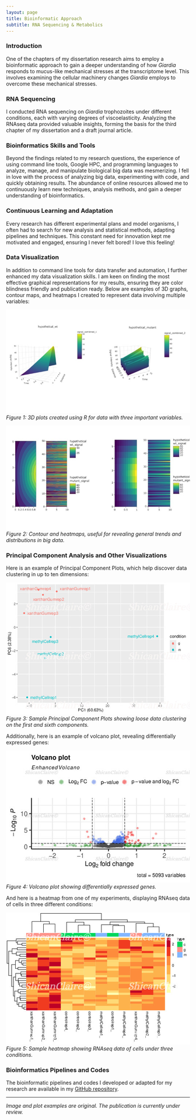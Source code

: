 ```yaml
---
layout: page
title: Bioinformatic Approach
subtitle: RNA Sequencing & Metabolics
---
```


### Introduction

One of the chapters of my dissertation research aims to employ a bioinformatic approach to gain a deeper understanding of how _Giardia_ responds to mucus-like mechanical stresses at the transcriptome level. This involves examining the cellular machinery changes _Giardia_ employs to overcome these mechanical stresses.

### RNA Sequencing

I conducted RNA sequencing on _Giardia_ trophozoites under different conditions, each with varying degrees of viscoelasticity. Analyzing the RNAseq data provided valuable insights, forming the basis for the third chapter of my dissertation and a draft journal article.

### Bioinformatics Skills and Tools

Beyond the findings related to my research questions, the experience of using command line tools, Google HPC, and programming languages to analyze, manage, and manipulate biological big data was mesmerizing. I fell in love with the process of analyzing big data, experimenting with code, and quickly obtaining results. The abundance of online resources allowed me to continuously learn new techniques, analysis methods, and gain a deeper understanding of bioinformatics.

### Continuous Learning and Adaptation

Every research has different experimental plans and model organisms, I often had to search for new analysis and statistical methods, adapting pipelines and techniques. This constant need for innovation kept me motivated and engaged, ensuring I never felt bored! I love this feeling!

### Data Visualization

In addition to command line tools for data transfer and automation, I further enhanced my data visualization skills. I am keen on finding the most effective graphical representations for my results, ensuring they are color blindness friendly and publication ready. Below are examples of 3D graphs, contour maps, and heatmaps I created to represent data involving multiple variables:

![3D plots](/assets/img/BioInfoResearch/3DGraphics.jpg)  
*Figure 1: 3D plots created using R for data with three important variables.*

![Contour and Heat Maps](/assets/img/BioInfoResearch/ContourHeat.jpg)  
*Figure 2: Contour and heatmaps, useful for revealing general trends and distributions in big data.*

### Principal Component Analysis and Other Visualizations

Here is an example of Principal Component Plots, which help discover data clustering in up to ten dimensions:

![PC plot](/assets/img/BioInfoResearch/PC.jpg)  
*Figure 3: Sample Principal Component Plots showing loose data clustering on the first and sixth components.*

Additionally, here is an example of volcano plot, revealing differentially expressed genes:

![volcano plot](/assets/img/BioInfoResearch/Volcano.jpg)  
*Figure 4: Volcano plot showing differentially expressed genes.*

And here is a heatmap from one of my experiments, displaying RNAseq data of cells in three different conditions:

![Heatmap](/assets/img/BioInfoResearch/HeatMap.jpg)  
*Figure 5: Sample heatmap showing RNAseq data of cells under three conditions.*

### Bioinformatics Pipelines and Codes

The bioinformatic pipelines and codes I developed or adapted for my research are available in my [GitHub repository](https://github.com/sl1453).

---

*Image and plot examples are original. The publication is currently under review.*

